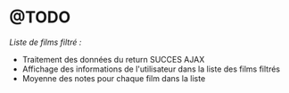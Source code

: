 # @TODO

*Liste de films filtré :*

* Traitement des données du return SUCCES AJAX
* Affichage des informations de l'utilisateur dans la liste des films filtrés
* Moyenne des notes pour chaque film dans la liste